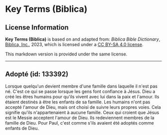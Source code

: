 # Key Terms (Biblica)

## License Information

**Key Terms (Biblica)** is based on and adapted from: _Biblica Bible Dictionary_, [Biblica, Inc.](https://www.biblica.com/), 2023, which is licensed under a [CC BY-SA 4.0 license](https://creativecommons.org/licenses/by-sa/4.0/legalcode.en).

This markdown version is provided under the same license.



--------------------------------

## Adopté (id: 133392)

Lorsque quelqu'un devient membre d'une famille dans laquelle il n'est pas né. C'est ce qui se passe lorsque les gens font confiance à Jésus. Dieu a créé les êtres humains pour qu'ils vivent avec lui dans la paix et l'amour. Ils étaient destinés à être les enfants de sa famille. Les humains n'ont pas accepté l'amour de Dieu, mais ont choisi de suivre leurs propres voies. Cela signifie qu'ils n'appartenaient à aucune famille. Ceux qui croient que Jésus est le Messie acceptent l'amour de Dieu. Ils redeviennent membres de la famille de Dieu. Pour Paul, c'est comme s'ils avaient été adoptés comme enfants de Dieu.


